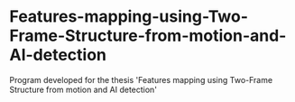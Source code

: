# Features-mapping-using-Two-Frame-Structure-from-motion-and-AI-detection
Program developed for the thesis 'Features mapping using Two-Frame Structure from motion and AI detection'
